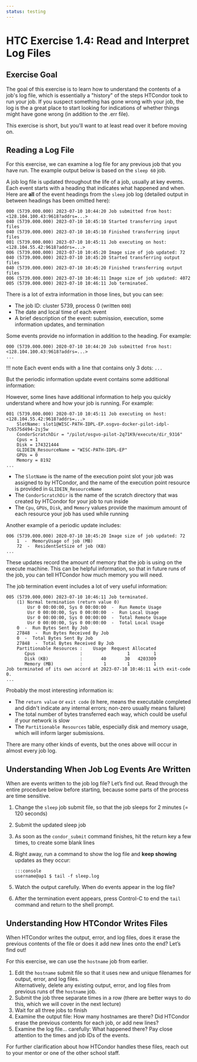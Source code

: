 ```yaml
---
status: testing
---
```


<style type="text/css"> pre em { font-style: normal; background-color: yellow; } pre strong { font-style: normal; font-weight: bold; color: \#008; } </style>

HTC Exercise 1.4: Read and Interpret Log Files
=================================================

Exercise Goal
-----------------

The goal of this exercise is to learn how to understand the contents of a job's log file, which is essentially a "history" of the steps HTCondor took to run your job.
If you suspect something has gone wrong with your job, the log is the a great place to start looking for indications of whether things might have gone wrong (in addition to the .err file).

This exercise is short, but you'll want to at least read over it before moving on.

Reading a Log File
------------------

For this exercise, we can examine a log file for any previous job that you have run. The example output below is based on the `sleep 60` job.

A job log file is updated throughout the life of a job, usually at key events. Each event starts with a heading that indicates what happened and when. Here are **all** of the event headings from the `sleep` job log (detailed output in between headings has been omitted here):

``` file
000 (5739.000.000) 2023-07-10 10:44:20 Job submitted from host: <128.104.100.43:9618?addrs=...>
040 (5739.000.000) 2023-07-10 10:45:10 Started transferring input files
040 (5739.000.000) 2023-07-10 10:45:10 Finished transferring input files
001 (5739.000.000) 2023-07-10 10:45:11 Job executing on host: <128.104.55.42:9618?addrs=...>
006 (5739.000.000) 2023-07-10 10:45:20 Image size of job updated: 72
040 (5739.000.000) 2023-07-10 10:45:20 Started transferring output files
040 (5739.000.000) 2023-07-10 10:45:20 Finished transferring output files
006 (5739.000.000) 2023-07-10 10:46:11 Image size of job updated: 4072
005 (5739.000.000) 2023-07-10 10:46:11 Job terminated.
```

There is a lot of extra information in those lines, but you can see:

-   The job ID: cluster 5739, process 0 (written `000`)
-   The date and local time of each event
-   A brief description of the event: submission, execution, some information updates, and termination

Some events provide no information in addition to the heading. For example:

``` file
000 (5739.000.000) 2020-07-10 10:44:20 Job submitted from host: <128.104.100.43:9618?addrs=...>
...
```

!!! note
    Each event ends with a line that contains only 3 dots: `...`

But the periodic information update event contains some additional information:

However, some lines have additional information to help you quickly understand where and how your job is running. For example:  

``` file
001 (5739.000.000) 2020-07-10 10:45:11 Job executing on host: <128.104.55.42:9618?addrs=...>
	SlotName: slot1@WISC-PATH-IDPL-EP.osgvo-docker-pilot-idpl-7c6575d494-2sj5w
	CondorScratchDir = "/pilot/osgvo-pilot-2q71K9/execute/dir_9316"
	Cpus = 1
	Disk = 174321444
	GLIDEIN_ResourceName = "WISC-PATH-IDPL-EP"
	GPUs = 0
	Memory = 8192
...
```
-   The `SlotName` is the name of the execution point slot your job was assigned to by HTCondor, and the name of the execution point resource is provided in `GLIDEIN_ResourceName`
-   The `CondorScratchDir` is the name of the scratch directory that was created by HTCondor for your job to run inside
-   The `Cpu`, `GPUs`, `Disk`, and `Memory` values provide the maximum amount of each resource your job has used while running

Another example of a periodic update includes:

``` file
006 (5739.000.000) 2020-07-10 10:45:20 Image size of job updated: 72
    1  -  MemoryUsage of job (MB)
    72  -  ResidentSetSize of job (KB)
...
```

These updates record the amount of memory that the job is using on the execute machine. This can be helpful information, so that in future runs of the job, you can tell HTCondor how much memory you will need.

The job termination event includes a lot of very useful information:

``` file
005 (5739.000.000) 2023-07-10 10:46:11 Job terminated.
    (1) Normal termination (return value 0)
        Usr 0 00:00:00, Sys 0 00:00:00  -  Run Remote Usage
        Usr 0 00:00:00, Sys 0 00:00:00  -  Run Local Usage
        Usr 0 00:00:00, Sys 0 00:00:00  -  Total Remote Usage
        Usr 0 00:00:00, Sys 0 00:00:00  -  Total Local Usage
    0  -  Run Bytes Sent By Job
    27848  -  Run Bytes Received By Job
    0  -  Total Bytes Sent By Job
    27848  -  Total Bytes Received By Job
    Partitionable Resources :    Usage  Request Allocated
       Cpus                 :                 1         1
       Disk (KB)            :       40       30   4203309
       Memory (MB)          :        1        1         1
Job terminated of its own accord at 2023-07-10 10:46:11 with exit-code 0.
...
```

Probably the most interesting information is:

-   The `return value` or `exit code` (`0` here, means the executable completed and didn't indicate any internal errors; non-zero usually means failure)
-   The total number of bytes transferred each way, which could be useful if your network is slow
-   The `Partitionable Resources` table, especially disk and memory usage, which will inform larger submissions.

There are many other kinds of events, but the ones above will occur in almost every job log.


Understanding When Job Log Events Are Written
---------------------------------------------

When are events written to the job log file? Let’s find out. Read through the entire procedure below before starting, because some parts of the process are time sensitive.

1.  Change the `sleep` job submit file, so that the job sleeps for 2 minutes (= 120 seconds)
1.  Submit the updated sleep job
1.  As soon as the `condor_submit` command finishes, hit the return key a few times, to create some blank lines
1.  Right away, run a command to show the log file and **keep showing** updates as they occur:

        :::console
        username@ap1 $ tail -f sleep.log

1.  Watch the output carefully. When do events appear in the log file?
1.  After the termination event appears, press Control-C to end the `tail` command and return to the shell prompt.


Understanding How HTCondor Writes Files
---------------------------------------

When HTCondor writes the output, error, and log files, does it erase the previous contents of the file or does it add new lines onto the end? Let’s find out!

For this exercise, we can use the `hostname` job from earlier.

1.  Edit the `hostname` submit file so that it uses new and unique filenames for output, error, and log files.  
Alternatively, delete any existing output, error, and log files from previous runs of the `hostname` job.
1.  Submit the job three separate times in a row (there are better ways to do this, which we will cover in the next lecture)
1.  Wait for all three jobs to finish
1.  Examine the output file: How many hostnames are there? Did HTCondor erase the previous contents for each job, or add new lines?
1.  Examine the log file… carefully: What happened there? Pay close attention to the times and job IDs of the events.

For further clarification about how HTCondor handles these files, reach out to your mentor or one of the other school staff.
